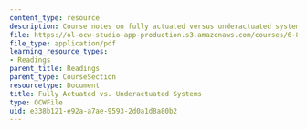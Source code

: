 ```yaml
---
content_type: resource
description: Course notes on fully actuated versus underactuated systems.
file: https://ol-ocw-studio-app-production.s3.amazonaws.com/courses/6-832-underactuated-robotics-spring-2009/e338b121e92aa7ae95932d0a1d8a80b2_MIT6_832s09_read_ch01.pdf
file_type: application/pdf
learning_resource_types:
- Readings
parent_title: Readings
parent_type: CourseSection
resourcetype: Document
title: Fully Actuated vs. Underactuated Systems
type: OCWFile
uid: e338b121-e92a-a7ae-9593-2d0a1d8a80b2
---
```

